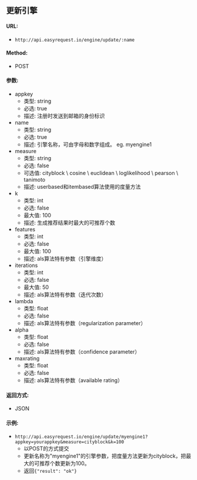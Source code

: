 ## 更新引擎
#### URL:
* `http://api.easyrequest.io/engine/update/:name`

#### Method:
* POST

#### 参数:
* appkey
   * 类型: string
   * 必选: true
   * 描述: 注册时发送到邮箱的身份标识
* name
   * 类型: string
   * 必选: true
   * 描述: 引擎名称，可由字母和数字组成。 eg. myengine1
* measure
   * 类型: string
   * 必选: false
   * 可选值: cityblock \ cosine \ euclidean \ loglikelihood \ pearson \ tanimoto
   * 描述: userbased和itembased算法使用的度量方法
* k
   * 类型: int
   * 必选: false
   * 最大值: 100
   * 描述: 生成推荐结果时最大的可推荐个数
* features
   * 类型: int
   * 必选: false
   * 最大值: 100
   * 描述: als算法特有参数（引擎维度）
* iterations
   * 类型: int
   * 必选: false
   * 最大值: 50
   * 描述: als算法特有参数（迭代次数）
* lambda
   * 类型: float
   * 必选: false
   * 描述: als算法特有参数（regularization parameter）
* alpha
   * 类型: float
   * 必选: false
   * 描述: als算法特有参数（confidence parameter）
* maxrating
   * 类型: float
   * 必选: false
   * 描述: als算法特有参数（available rating）

#### 返回方式:
* JSON   

#### 示例:
* `http://api.easyrequest.io/engine/update/myengine1?appkey=yourappkey&measure=cityblock&k=100`
   * 以POST的方式提交
   * 更新名称为"myengine1"的引擎参数，把度量方法更新为cityblock，把最大的可推荐个数更新为100。
   * 返回`{"result": "ok"}`